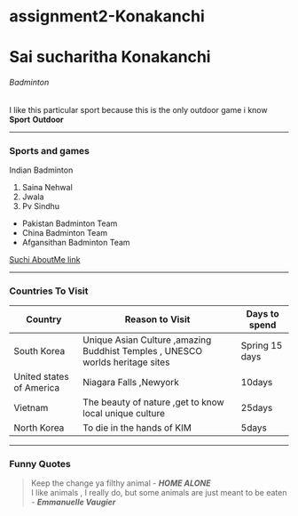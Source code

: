 # assignment2-Konakanchi
# Sai sucharitha Konakanchi
###### Badminton
I like this particular sport because this is the only outdoor game i know <br>
**Sport**  **Outdoor**

---
### Sports and games 
Indian Badminton 
1. Saina Nehwal
2. Jwala 
3. Pv Sindhu

* Pakistan Badminton Team
* China Badminton Team
* Afgansithan Badminton Team  <br>

[Suchi AboutMe link](AboutMe.md) 

---
### Countries To Visit
| Country | Reason to Visit | Days to spend |
| --- | ---| ---|
| South Korea | Unique Asian Culture ,amazing Buddhist Temples , UNESCO worlds heritage sites | Spring 15 days |
| United states of America | Niagara Falls ,Newyork | 10days |
| Vietnam | The beauty of nature ,get to know local unique culture | 25days | 
| North Korea | To die in the hands of KIM | 5days | 

---
### Funny Quotes 
> Keep the change ya filthy animal - ***HOME ALONE*** <br>
> I like animals , I really do, but some animals are just meant to be eaten - ***Emmanuelle Vaugier***